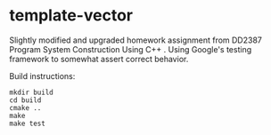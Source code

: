 # template-vector

Slightly modified and upgraded homework assignment from 
DD2387 Program System Construction Using C++
.
Using Google's testing framework to somewhat assert correct behavior.

Build instructions:

    mkdir build
    cd build
    cmake ..
    make
    make test
